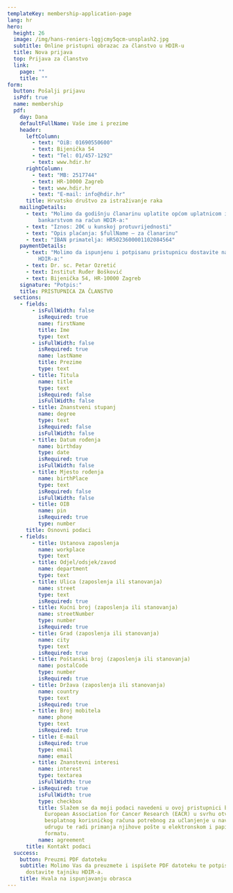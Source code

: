 ```yaml
---
templateKey: membership-application-page
lang: hr
hero:
  height: 26
  image: /img/hans-reniers-lqgjcmy5qcm-unsplash2.jpg
  subtitle: Online pristupni obrazac za članstvo u HDIR-u
  title: Nova prijava
  top: Prijava za članstvo
  link:
    page: ""
    title: ""
form:
  button: Pošalji prijavu
  isPdf: true
  name: membership
  pdf:
    day: Dana
    defaultFullName: Vaše ime i prezime
    header:
      leftColumn:
        - text: "OiB: 01690550600"
        - text: Bijenička 54
        - text: "Tel: 01/457-1292"
        - text: www.hdir.hr
      rightColumn:
        - text: "MB: 2517744"
        - text: HR-10000 Zagreb
        - text: www.hdir.hr
        - text: "E-mail: info@hdir.hr"
      title: Hrvatsko društvo za istraživanje raka
    mailingDetails:
      - text: "Molimo da godišnju članarinu uplatite općom uplatnicom ili internet
          bankarstvom na račun HDIR-a:"
      - text: "Iznos: 20€ u kunskoj protuvrijednosti"
      - text: "Opis plaćanja: $fullName – za članarinu"
      - text: "IBAN primatelja: HR5023600001102084564"
    paymentDetails:
      - text: "Molimo da ispunjenu i potpisanu pristupnicu dostavite na adresu tajnika
          HDIR-a:"
      - text: Dr. sc. Petar Ozretić
      - text: Institut Ruđer Bošković
      - text: Bijenička 54, HR-10000 Zagreb
    signature: "Potpis:"
    title: PRISTUPNICA ZA ČLANSTVO
  sections:
    - fields:
        - isFullWidth: false
          isRequired: true
          name: firstName
          title: Ime
          type: text
        - isFullWidth: false
          isRequired: true
          name: lastName
          title: Prezime
          type: text
        - title: Titula
          name: title
          type: text
          isRequired: false
          isFullWidth: false
        - title: Znanstveni stupanj
          name: degree
          type: text
          isRequired: false
          isFullWidth: false
        - title: Datum rođenja
          name: birthday
          type: date
          isRequired: true
          isFullWidth: false
        - title: Mjesto rođenja
          name: birthPlace
          type: text
          isRequired: false
          isFullWidth: false
        - title: OIB
          name: pin
          isRequired: true
          type: number
      title: Osnovni podaci
    - fields:
        - title: Ustanova zaposlenja
          name: workplace
          type: text
        - title: Odjel/odsjek/zavod
          name: department
          type: text
        - title: Ulica (zaposlenja ili stanovanja)
          name: street
          type: text
          isRequired: true
        - title: Kućni broj (zaposlenja ili stanovanja)
          name: streetNumber
          type: number
          isRequired: true
        - title: Grad (zaposlenja ili stanovanja)
          name: city
          type: text
          isRequired: true
        - title: Poštanski broj (zaposlenja ili stanovanja)
          name: postalCode
          type: number
          isRequired: true
        - title: Država (zaposlenja ili stanovanja)
          name: country
          type: text
          isRequired: true
        - title: Broj mobitela
          name: phone
          type: text
          isRequired: true
        - title: E-mail
          isRequired: true
          type: email
          name: email
        - title: Znanstevni interesi
          name: interest
          type: textarea
          isFullWidth: true
        - isRequired: true
          isFullWidth: true
          type: checkbox
          title: Slažem se da moji podaci navedeni u ovoj pristupnici budu proslijeđeni u
            European Association for Cancer Research (EACR) u svrhu otvaranja
            besplatnog korisničkog računa potrebnog za učlanjenje u navedenu
            udrugu te radi primanja njihove pošte u elektronskom i papirnatom
            formatu.
          name: agreement
      title: Kontakt podaci
  success:
    button: Preuzmi PDF datoteku
    subtitle: Molimo Vas da preuzmete i ispišete PDF datoteku te potpisani dokument
      dostavite tajniku HDIR-a.
    title: Hvala na ispunjavanju obrasca
---
```


